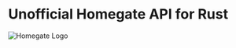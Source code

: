 # Unofficial Homegate API for Rust

![Homegate Logo](https://www.homegate.ch/ver-20190830141857/assets/img/homegate-logo-small.png)
